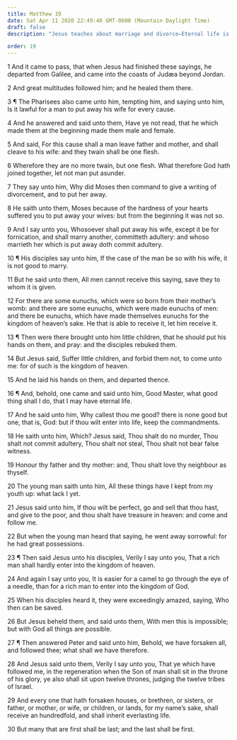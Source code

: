 ```yaml
---
title: Matthew 19
date: Sat Apr 11 2020 22:49:40 GMT-0600 (Mountain Daylight Time)
draft: false
description: "Jesus teaches about marriage and divorce—Eternal life is for those who keep the commandments—The Twelve Apostles will judge the house of Israel."

order: 19
---
```

    
1 And it came to pass, that when Jesus had finished these sayings, he departed from Galilee, and came into the coasts of Judæa beyond Jordan.

2 And great multitudes followed him; and he healed them there.

3 ¶ The Pharisees also came unto him, tempting him, and saying unto him, Is it lawful for a man to put away his wife for every cause.

4 And he answered and said unto them, Have ye not read, that he which made them at the beginning made them male and female.

5 And said, For this cause shall a man leave father and mother, and shall cleave to his wife: and they twain shall be one flesh.

6 Wherefore they are no more twain, but one flesh. What therefore God hath joined together, let not man put asunder.

7 They say unto him, Why did Moses then command to give a writing of divorcement, and to put her away.

8 He saith unto them, Moses because of the hardness of your hearts suffered you to put away your wives: but from the beginning it was not so.

9 And I say unto you, Whosoever shall put away his wife, except it be for fornication, and shall marry another, committeth adultery: and whoso marrieth her which is put away doth commit adultery.

10 ¶ His disciples say unto him, If the case of the man be so with his wife, it is not good to marry.

11 But he said unto them, All men cannot receive this saying, save they to whom it is given.

12 For there are some eunuchs, which were so born from their mother’s womb: and there are some eunuchs, which were made eunuchs of men: and there be eunuchs, which have made themselves eunuchs for the kingdom of heaven’s sake. He that is able to receive it, let him receive it.

13 ¶ Then were there brought unto him little children, that he should put his hands on them, and pray: and the disciples rebuked them.

14 But Jesus said, Suffer little children, and forbid them not, to come unto me: for of such is the kingdom of heaven.

15 And he laid his hands on them, and departed thence.

16 ¶ And, behold, one came and said unto him, Good Master, what good thing shall I do, that I may have eternal life.

17 And he said unto him, Why callest thou me good? there is none good but one, that is, God: but if thou wilt enter into life, keep the commandments.

18 He saith unto him, Which? Jesus said, Thou shalt do no murder, Thou shalt not commit adultery, Thou shalt not steal, Thou shalt not bear false witness.

19 Honour thy father and thy mother: and, Thou shalt love thy neighbour as thyself.

20 The young man saith unto him, All these things have I kept from my youth up: what lack I yet.

21 Jesus said unto him, If thou wilt be perfect, go and sell that thou hast, and give to the poor, and thou shalt have treasure in heaven: and come and follow me.

22 But when the young man heard that saying, he went away sorrowful: for he had great possessions.

23 ¶ Then said Jesus unto his disciples, Verily I say unto you, That a rich man shall hardly enter into the kingdom of heaven.

24 And again I say unto you, It is easier for a camel to go through the eye of a needle, than for a rich man to enter into the kingdom of God.

25 When his disciples heard it, they were exceedingly amazed, saying, Who then can be saved.

26 But Jesus beheld them, and said unto them, With men this is impossible; but with God all things are possible.

27 ¶ Then answered Peter and said unto him, Behold, we have forsaken all, and followed thee; what shall we have therefore.

28 And Jesus said unto them, Verily I say unto you, That ye which have followed me, in the regeneration when the Son of man shall sit in the throne of his glory, ye also shall sit upon twelve thrones, judging the twelve tribes of Israel.

29 And every one that hath forsaken houses, or brethren, or sisters, or father, or mother, or wife, or children, or lands, for my name’s sake, shall receive an hundredfold, and shall inherit everlasting life.

30 But many that are first shall be last; and the last shall be first.

